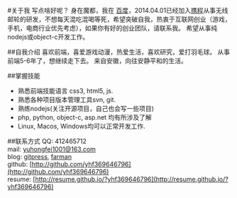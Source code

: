 #关于我
写点啥好呢？
身在魔都，我在 [百度](http://www.baidu.com)，2014.04.01已经加入[携程](http://www.ctrip.com/)从事无线邮轮的研发，不想每天混吃混喝等死，希望突破自我，热衷于互联网创业（游戏，手机，电商行业优先考虑），如果你有好的创业团队，请联系我。
希望从事纯nodejs或object-c开发工作。

##自我介绍
喜欢前端，喜爱游戏动漫，热爱生活，喜欢研究，爱打羽毛球。
从事前端5-6年了，想继续走下去。
来自安徽，向往安静平和的生活。

##掌握技能
* 熟悉前端技能语言 css3, html5, js.
* 熟悉各种项目版本管理工具svn, git.
* 熟练nodejs(关注开源项目，自己也会写一些项目)
* php, python, object-c, asp.net 均有所涉及了解
* Linux, Macos, Windows均可以正常开发工作.

##联系方式
QQ: 412465712  
mail: [yuhongfei1001@163.com](mailto:yuhongfei1001@163.com)  
blog: [gitpress](http://blog.yhf369646796.gitpress.org/), [farman](http://farman.sinaapp.com)  
github: [http://github.com/yhf369646796](http://github.com/yhf369646796)  
resume: [http://resume.github.io/?yhf369646796](http://resume.github.io/?yhf369646796)